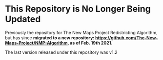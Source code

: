 # This Repository is No Longer Being Updated

Previously the repository for The New Maps Project Redistricting Algorithm, but has since **migrated to a new repository: https://github.com/The-New-Maps-Project/NMP-Algorithm, as of Feb. 19th 2021.**

The last version released under this repository was v1.2
